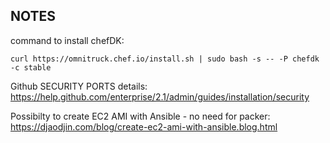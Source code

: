 ## NOTES

command to install chefDK:
````
curl https://omnitruck.chef.io/install.sh | sudo bash -s -- -P chefdk -c stable
````

Github SECURITY PORTS details:
https://help.github.com/enterprise/2.1/admin/guides/installation/security

Possibilty to create EC2 AMI with Ansible - no need for packer:
https://djaodjin.com/blog/create-ec2-ami-with-ansible.blog.html
